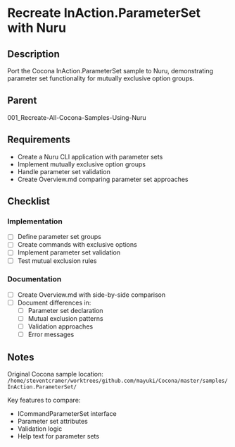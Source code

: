 # Recreate InAction.ParameterSet with Nuru

## Description

Port the Cocona InAction.ParameterSet sample to Nuru, demonstrating parameter set functionality for mutually exclusive option groups.

## Parent
001_Recreate-All-Cocona-Samples-Using-Nuru

## Requirements

- Create a Nuru CLI application with parameter sets
- Implement mutually exclusive option groups
- Handle parameter set validation
- Create Overview.md comparing parameter set approaches

## Checklist

### Implementation
- [ ] Define parameter set groups
- [ ] Create commands with exclusive options
- [ ] Implement parameter set validation
- [ ] Test mutual exclusion rules

### Documentation
- [ ] Create Overview.md with side-by-side comparison
- [ ] Document differences in:
  - [ ] Parameter set declaration
  - [ ] Mutual exclusion patterns
  - [ ] Validation approaches
  - [ ] Error messages

## Notes

Original Cocona sample location: `/home/steventcramer/worktrees/github.com/mayuki/Cocona/master/samples/InAction.ParameterSet/`

Key features to compare:
- ICommandParameterSet interface
- Parameter set attributes
- Validation logic
- Help text for parameter sets